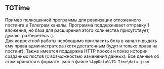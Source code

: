 ## TGTime
Пример полноценной программы для реализации отложенного постинга в Телеграм каналы. Программа поддерживает отправку 1 вложения, но база для расширения этого количества присутствует, думаю, разберетесь :). 
<br>Для корректной работы необходимо пригласить бота в канал и выдать ему права администратора (хотя достаточным будут и только права на постинг). Также имеется поддержка HTTP прокси и показ истории созданных постов (с возможностью изменения данных). Все данные об этом хранятся в формате .json в файле `%AppData%\TG Time\data.json`</br>
